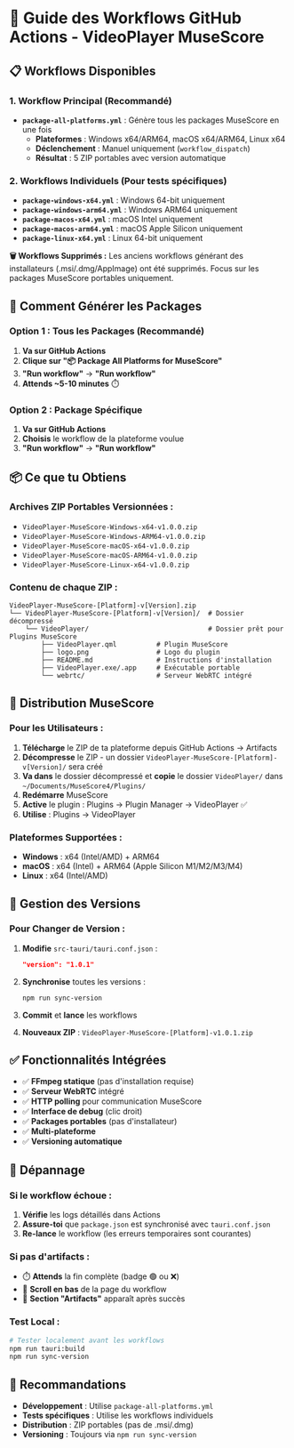 # 🚀 Guide des Workflows GitHub Actions - VideoPlayer MuseScore

## 📋 Workflows Disponibles

### **1. Workflow Principal (Recommandé)**
- **`package-all-platforms.yml`** : Génère tous les packages MuseScore en une fois
  - **Plateformes** : Windows x64/ARM64, macOS x64/ARM64, Linux x64
  - **Déclenchement** : Manuel uniquement (`workflow_dispatch`)
  - **Résultat** : 5 ZIP portables avec version automatique

### **2. Workflows Individuels (Pour tests spécifiques)**
- **`package-windows-x64.yml`** : Windows 64-bit uniquement
- **`package-windows-arm64.yml`** : Windows ARM64 uniquement
- **`package-macos-x64.yml`** : macOS Intel uniquement
- **`package-macos-arm64.yml`** : macOS Apple Silicon uniquement
- **`package-linux-x64.yml`** : Linux 64-bit uniquement

**🗑️ Workflows Supprimés :** Les anciens workflows générant des installateurs (.msi/.dmg/AppImage) ont été supprimés. Focus sur les packages MuseScore portables uniquement.

## 🎯 Comment Générer les Packages

### **Option 1 : Tous les Packages (Recommandé)**

1. **Va sur GitHub Actions**
2. **Clique sur "📦 Package All Platforms for MuseScore"**
3. **"Run workflow"** → **"Run workflow"**
4. **Attends ~5-10 minutes** ⏱️

### **Option 2 : Package Spécifique**

1. **Va sur GitHub Actions**  
2. **Choisis** le workflow de la plateforme voulue
3. **"Run workflow"** → **"Run workflow"**

## 📦 Ce que tu Obtiens

### **Archives ZIP Portables Versionnées :**
- `VideoPlayer-MuseScore-Windows-x64-v1.0.0.zip`
- `VideoPlayer-MuseScore-Windows-ARM64-v1.0.0.zip`
- `VideoPlayer-MuseScore-macOS-x64-v1.0.0.zip`
- `VideoPlayer-MuseScore-macOS-ARM64-v1.0.0.zip`
- `VideoPlayer-MuseScore-Linux-x64-v1.0.0.zip`

### **Contenu de chaque ZIP :**
```
VideoPlayer-MuseScore-[Platform]-v[Version].zip
└── VideoPlayer-MuseScore-[Platform]-v[Version]/  # Dossier décompressé
    └── VideoPlayer/                              # Dossier prêt pour Plugins MuseScore
        ├── VideoPlayer.qml          # Plugin MuseScore
        ├── logo.png                 # Logo du plugin  
        ├── README.md                # Instructions d'installation
        ├── VideoPlayer.exe/.app     # Exécutable portable
        └── webrtc/                  # Serveur WebRTC intégré
```

## 🎵 Distribution MuseScore

### **Pour les Utilisateurs :**
1. **Télécharge** le ZIP de ta plateforme depuis GitHub Actions → Artifacts
2. **Décompresse** le ZIP - un dossier `VideoPlayer-MuseScore-[Platform]-v[Version]/` sera créé
3. **Va dans** le dossier décompressé et **copie** le dossier `VideoPlayer/` dans `~/Documents/MuseScore4/Plugins/`
4. **Redémarre** MuseScore
5. **Active** le plugin : Plugins → Plugin Manager → VideoPlayer ✅
6. **Utilise** : Plugins → VideoPlayer

### **Plateformes Supportées :**
- **Windows** : x64 (Intel/AMD) + ARM64
- **macOS** : x64 (Intel) + ARM64 (Apple Silicon M1/M2/M3/M4)
- **Linux** : x64 (Intel/AMD)

## 🔄 Gestion des Versions

### **Pour Changer de Version :**

1. **Modifie** `src-tauri/tauri.conf.json` :
   ```json
   "version": "1.0.1"
   ```

2. **Synchronise** toutes les versions :
   ```bash
   npm run sync-version
   ```

3. **Commit** et **lance** les workflows
4. **Nouveaux ZIP** : `VideoPlayer-MuseScore-[Platform]-v1.0.1.zip`

## ✅ Fonctionnalités Intégrées

- ✅ **FFmpeg statique** (pas d'installation requise)
- ✅ **Serveur WebRTC** intégré
- ✅ **HTTP polling** pour communication MuseScore
- ✅ **Interface de debug** (clic droit)
- ✅ **Packages portables** (pas d'installateur)
- ✅ **Multi-plateforme** 
- ✅ **Versioning automatique**

## 🔧 Dépannage

### **Si le workflow échoue :**
1. **Vérifie** les logs détaillés dans Actions
2. **Assure-toi** que `package.json` est synchronisé avec `tauri.conf.json`
3. **Re-lance** le workflow (les erreurs temporaires sont courantes)

### **Si pas d'artifacts :**
- ⏱️ **Attends** la fin complète (badge 🟢 ou ❌)
- 📍 **Scroll en bas** de la page du workflow
- 📂 **Section "Artifacts"** apparaît après succès

### **Test Local :**
```bash
# Tester localement avant les workflows
npm run tauri:build
npm run sync-version
```

## 🎯 Recommandations

- **Développement** : Utilise `package-all-platforms.yml` 
- **Tests spécifiques** : Utilise les workflows individuels
- **Distribution** : ZIP portables (pas de .msi/.dmg)
- **Versioning** : Toujours via `npm run sync-version`